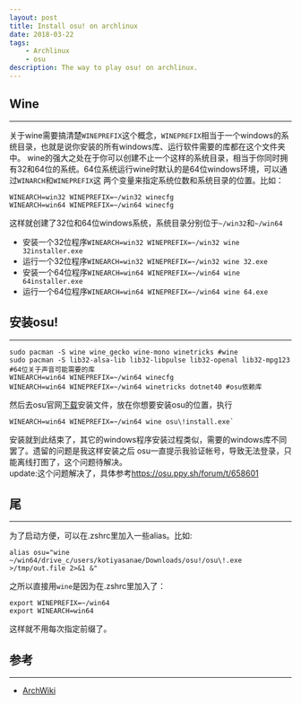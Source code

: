 ```yaml
---
layout: post
title: Install osu! on archlinux
date: 2018-03-22
tags: 
    - Archlinux
    - osu
description: The way to play osu! on archlinux.
---
```


## Wine
-----------------
关于wine需要搞清楚`WINEPREFIX`这个概念，`WINEPREFIX`相当于一个windows的系统目录，也就是说你安装的所有windows库、运行软件需要的库都在这个文件夹中。
wine的强大之处在于你可以创建不止一个这样的系统目录，相当于你同时拥有32和64位的系统。64位系统运行wine时默认的是64位windows环境，可以通过`WINARCH`和`WINEPREFIX`这
两个变量来指定系统位数和系统目录的位置。比如：
```
WINEARCH=win32 WINEPREFIX=~/win32 winecfg
WINEARCH=win64 WINEPREFIX=~/win64 winecfg
```
这样就创建了32位和64位windows系统，系统目录分别位于`~/win32`和`~/win64`
- 安装一个32位程序`WINEARCH=win32 WINEPREFIX=~/win32 wine 32installer.exe`
- 运行一个32位程序`WINEARCH=win32 WINEPREFIX=~/win32 wine 32.exe`
- 安装一个64位程序`WINEARCH=win64 WINEPREFIX=~/win64 wine 64installer.exe`
- 运行一个64位程序`WINEARCH=win64 WINEPREFIX=~/win64 wine 64.exe`

## 安装osu!
------------------
```
sudo pacman -S wine wine_gecko wine-mono winetricks #wine
sudo pacman -S lib32-alsa-lib lib32-libpulse lib32-openal lib32-mpg123 #64位关于声音可能需要的库
WINEARCH=win64 WINEPREFIX=~/win64 winecfg
WINEARCH=win64 WINEPREFIX=~/win64 winetricks dotnet40 #osu依赖库
```

然后去osu官网[下载](https://osu.ppy.sh/p/download)安装文件，放在你想要安装osu的位置，执行

```
WINEARCH=win64 WINEPREFIX=~/win64 wine osu\!install.exe`
```

安装就到此结束了，其它的windows程序安装过程类似，需要的windows库不同罢了。遗留的问题是我这样安装之后
osu一直提示我验证帐号，导致无法登录，只能离线打图了，这个问题待解决。  
update:这个问题解决了，具体参考<https://osu.ppy.sh/forum/t/658601>  
## 尾
-----------------------
为了启动方便，可以在.zshrc里加入一些alias。比如:

```
alias osu="wine ~/win64/drive_c/users/kotiyasanae/Downloads/osu!/osu\!.exe >/tmp/out.file 2>&1 &"
```

之所以直接用`wine`是因为在.zshrc里加入了：

```
export WINEPREFIX=~/win64
export WINEARCH=win64
```

这样就不用每次指定前缀了。
## 参考
----------------------------------
- [ArchWiki](https://wiki.archlinux.org/index.php/Wine_(%E7%AE%80%E4%BD%93%E4%B8%AD%E6%96%87)#.E5.A3.B0.E9.9F.B3)
